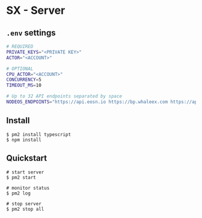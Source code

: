 # SX - Server

## `.env` settings

```bash
# REQUIRED
PRIVATE_KEYS="<PRIVATE KEY>"
ACTOR="<ACCOUNT>"

# OPTIONAL
CPU_ACTOR="<ACCOUNT>"
CONCURRENCY=5
TIMEOUT_MS=10

# Up to 32 API endpoints separated by space
NODEOS_ENDPOINTS="https://api.eosn.io https://bp.whaleex.com https://api.eosflare.io"
```

## Install

```
$ pm2 install typescript
$ npm install
```

## Quickstart

```
# start server
$ pm2 start

# monitor status
$ pm2 log

# stop server
$ pm2 stop all
```
